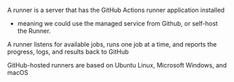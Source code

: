 
A runner is a server that has the GitHub Actions runner application installed
- meaning we could use the managed service from Github, or self-host the Runner.

A runner listens for available jobs, runs one job at a time, and reports the progress, logs, and results back to GitHub

GitHub-hosted runners are based on Ubuntu Linux, Microsoft Windows, and macOS
